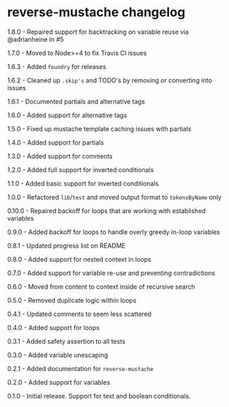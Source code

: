 # reverse-mustache changelog
1.8.0 - Repaired support for backtracking on variable reuse via @adrianheine in #5

1.7.0 - Moved to Node>=4 to fix Travis CI issues

1.6.3 - Added `foundry` for releases

1.6.2 - Cleaned up `.skip's` and TODO's by removing or converting into issues

1.6.1 - Documented partials and alternative tags

1.6.0 - Added support for alternative tags

1.5.0 - Fixed up mustache template caching issues with partials

1.4.0 - Added support for partials

1.3.0 - Added support for comments

1.2.0 - Added full support for inverted conditionals

1.1.0 - Added basic support for inverted conditionals

1.0.0 - Refactored `lib`/`test` and moved output format to `tokensByName` only

0.10.0 - Repaired backoff for loops that are working with established variables

0.9.0 - Added backoff for loops to handle overly greedy in-loop variables

0.8.1 - Updated progress list on README

0.8.0 - Added support for nested context in loops

0.7.0 - Added support for variable re-use and preventing contradictions

0.6.0 - Moved from content to context inside of recursive search

0.5.0 - Removed duplicate logic within loops

0.4.1 - Updated comments to seem less scattered

0.4.0 - Added support for loops

0.3.1 - Added safety assertion to all tests

0.3.0 - Added variable unescaping

0.2.1 - Added documentation for `reverse-mustache`

0.2.0 - Added support for variables

0.1.0 - Initial release. Support for text and boolean conditionals.
